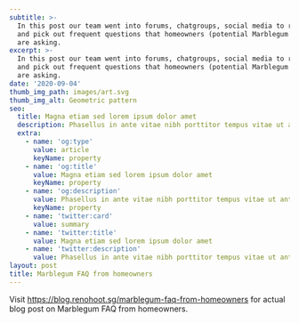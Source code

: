 ```yaml
---
subtitle: >-
  In this post our team went into forums, chatgroups, social media to research
  and pick out frequent questions that homeowners (potential Marblegum owners)
  are asking.
excerpt: >-
  In this post our team went into forums, chatgroups, social media to research
  and pick out frequent questions that homeowners (potential Marblegum owners)
  are asking.
date: '2020-09-04'
thumb_img_path: images/art.svg
thumb_img_alt: Geometric pattern
seo:
  title: Magna etiam sed lorem ipsum dolor amet
  description: Phasellus in ante vitae nibh porttitor tempus vitae ut ante
  extra:
    - name: 'og:type'
      value: article
      keyName: property
    - name: 'og:title'
      value: Magna etiam sed lorem ipsum dolor amet
      keyName: property
    - name: 'og:description'
      value: Phasellus in ante vitae nibh porttitor tempus vitae ut ante
      keyName: property
    - name: 'twitter:card'
      value: summary
    - name: 'twitter:title'
      value: Magna etiam sed lorem ipsum dolor amet
    - name: 'twitter:description'
      value: Phasellus in ante vitae nibh porttitor tempus vitae ut ante
layout: post
title: Marblegum FAQ from homeowners
---
```

Visit <https://blog.renohoot.sg/marblegum-faq-from-homeowners> for actual blog post on Marblegum FAQ from homeowners.
